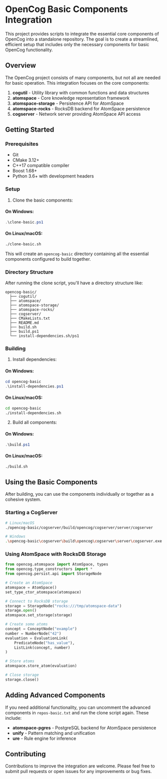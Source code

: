 # OpenCog Basic Components Integration

This project provides scripts to integrate the essential core components of OpenCog into a standalone repository. The goal is to create a streamlined, efficient setup that includes only the necessary components for basic OpenCog functionality.

## Overview

The OpenCog project consists of many components, but not all are needed for basic operation. This integration focuses on the core components:

1. **cogutil** - Utility library with common functions and data structures
2. **atomspace** - Core knowledge representation framework
3. **atomspace-storage** - Persistence API for AtomSpace
4. **atomspace-rocks** - RocksDB backend for AtomSpace persistence
5. **cogserver** - Network server providing AtomSpace API access

## Getting Started

### Prerequisites

- Git
- CMake 3.12+
- C++17 compatible compiler
- Boost 1.68+
- Python 3.6+ with development headers

### Setup

1. Clone the basic components:

#### On Windows:
```powershell
.\clone-basic.ps1
```

#### On Linux/macOS:
```bash
./clone-basic.sh
```

This will create an `opencog-basic` directory containing all the essential components configured to build together.

### Directory Structure

After running the clone script, you'll have a directory structure like:
```
opencog-basic/
  ├── cogutil/
  ├── atomspace/
  ├── atomspace-storage/
  ├── atomspace-rocks/
  ├── cogserver/
  ├── CMakeLists.txt
  ├── README.md
  ├── build.sh
  ├── build.ps1
  └── install-dependencies.sh/ps1
```

### Building

1. Install dependencies:

#### On Windows:
```powershell
cd opencog-basic
.\install-dependencies.ps1
```

#### On Linux/macOS:
```bash
cd opencog-basic
./install-dependencies.sh
```

2. Build all components:

#### On Windows:
```powershell
.\build.ps1
```

#### On Linux/macOS:
```bash
./build.sh
```

## Using the Basic Components

After building, you can use the components individually or together as a cohesive system.

### Starting a CogServer

```bash
# Linux/macOS
./opencog-basic/cogserver/build/opencog/cogserver/server/cogserver

# Windows
.\opencog-basic\cogserver\build\opencog\cogserver\server\cogserver.exe
```

### Using AtomSpace with RocksDB Storage

```python
from opencog.atomspace import AtomSpace, types
from opencog.type_constructors import *
from opencog.persist.api import StorageNode

# Create an AtomSpace
atomspace = AtomSpace()
set_type_ctor_atomspace(atomspace)

# Connect to RocksDB storage
storage = StorageNode("rocks:///tmp/atomspace-data")
storage.open()
atomspace.set_storage(storage)

# Create some atoms
concept = ConceptNode("example")
number = NumberNode("42")
evaluation = EvaluationLink(
    PredicateNode("has_value"),
    ListLink(concept, number)
)

# Store atoms
atomspace.store_atom(evaluation)

# Close storage
storage.close()
```

## Adding Advanced Components

If you need additional functionality, you can uncomment the advanced components in `repos-basic.txt` and run the clone script again. These include:

- **atomspace-pgres** - PostgreSQL backend for AtomSpace persistence
- **unify** - Pattern matching and unification
- **ure** - Rule engine for inference

## Contributing

Contributions to improve the integration are welcome. Please feel free to submit pull requests or open issues for any improvements or bug fixes. 
